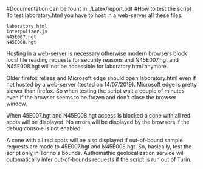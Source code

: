 #Documentation
can be fount in ./Latex/report.pdf
#How to test the script
To test laboratory.html you have to host in a web-server all these files:

	laboratory.html
	interpolizer.js
	N45E007.hgt
	N45E008.hgt

Hosting in a web-server is necessary otherwise modern browsers block
local file reading requests for security reasons and N45E007.hgt
and N45E008.hgt will not be accessible for laboratory.html anymore.

Older firefox relises and Microsoft edge should open laboratory.html
even if not hosted by a web-server (tested on 14/07/2019).
Microsoft edge is pretty slower than firefox. So when testing the script
wait a couple of minutes even if the browser seems to be frozen and
don't close the browser window.

When 45E007.hgt and N45E008.hgt access is blocked a cone with all red
spots will be displayed. No errors will be displayed by the browsers
if the debug console is not enabled.

A cone with all red spots will be also displayed if out-of-bound
sample requests are made to 45E007.hgt and N45E008.hgt. So, basically,
test the script only in Torino's bounds. Authomathic geolocalization
service will outomatically infer out-of-bounds requests if the script
is run out of Turin.
